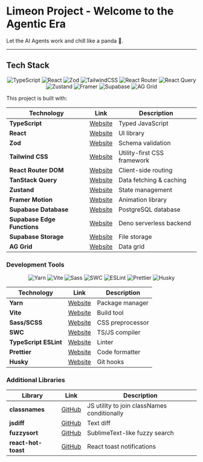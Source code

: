 # Limeon Project - Welcome to the Agentic Era

Let the AI Agents work and chill like a panda 🐼.

---

## Tech Stack

<div align="center">

![TypeScript](https://img.shields.io/badge/typescript-%23007ACC.svg?style=for-the-badge&logo=typescript&logoColor=white)
![React](https://img.shields.io/badge/react-%2320232a.svg?style=for-the-badge&logo=react&logoColor=%2361DAFB)
![Zod](https://img.shields.io/badge/zod-%233068b7.svg?style=for-the-badge&logo=zod&logoColor=white)
![TailwindCSS](https://img.shields.io/badge/tailwindcss-%2338B2AC.svg?style=for-the-badge&logo=tailwind-css&logoColor=white)
![React Router](https://img.shields.io/badge/React_Router-CA4245?style=for-the-badge&logo=react-router&logoColor=white)
![React Query](https://img.shields.io/badge/-React%20Query-FF4154?style=for-the-badge&logo=react%20query&logoColor=white)
![Zustand](https://img.shields.io/badge/zustand-%233068b7.svg?style=for-the-badge&logo=zustand&logoColor=white)
![Framer](https://img.shields.io/badge/Framer-black?style=for-the-badge&logo=framer&logoColor=blue)
![Supabase](https://img.shields.io/badge/Supabase-3ECF8E?style=for-the-badge&logo=supabase&logoColor=white)
![AG Grid](https://img.shields.io/badge/AG%20Grid-7C68C4?style=for-the-badge&logo=ag-grid&logoColor=white)

</div>

This project is built with:

| Technology                  | Link                                           | Description                 |
| --------------------------- | ---------------------------------------------- | --------------------------- |
| **TypeScript**              | [Website](https://www.typescriptlang.org/)     | Typed JavaScript            |
| **React**                   | [Website](https://react.dev/)                  | UI library                  |
| **Zod**                     | [Website](https://zod.dev/)                    | Schema validation           |
| **Tailwind CSS**            | [Website](https://tailwindcss.com/)            | Utility-first CSS framework |
| **React Router DOM**        | [Website](https://reactrouter.com/)            | Client-side routing         |
| **TanStack Query**          | [Website](https://tanstack.com/query/latest)   | Data fetching & caching     |
| **Zustand**                 | [Website](https://zustand-demo.pmnd.rs/)       | State management            |
| **Framer Motion**           | [Website](https://www.framer.com/motion/)      | Animation library           |
| **Supabase Database**       | [Website](https://supabase.com/database)       | PostgreSQL database         |
| **Supabase Edge Functions** | [Website](https://supabase.com/edge-functions) | Deno serverless backend     |
| **Supabase Storage**        | [Website](https://supabase.com/storage)        | File storage                |
| **AG Grid**                 | [Website](https://ag-grid.com/)                | Data grid                   |

### Development Tools

<div align="center">

![Yarn](https://img.shields.io/badge/yarn-%232C8EBB.svg?style=for-the-badge&logo=yarn&logoColor=white)
![Vite](https://img.shields.io/badge/vite-%23646CFF.svg?style=for-the-badge&logo=vite&logoColor=white)
![Sass](https://img.shields.io/badge/Sass-CC6699?style=for-the-badge&logo=sass&logoColor=white)
![SWC](https://img.shields.io/badge/swc-%23FFFFFF.svg?style=for-the-badge&logo=swc&logoColor=black)
![ESLint](https://img.shields.io/badge/ESLint-4B3263?style=for-the-badge&logo=eslint&logoColor=white)
![Prettier](https://img.shields.io/badge/prettier-%23F7B93E.svg?style=for-the-badge&logo=prettier&logoColor=black)
![Husky](https://img.shields.io/badge/husky-%23323330.svg?style=for-the-badge&logo=git&logoColor=white)

</div>

| Technology            | Link                                         | Description      |
| --------------------- | -------------------------------------------- | ---------------- |
| **Yarn**              | [Website](https://www.yarnpkg.com/)          | Package manager  |
| **Vite**              | [Website](https://vitejs.dev/)               | Build tool       |
| **Sass/SCSS**         | [Website](https://sass-lang.com/)            | CSS preprocessor |
| **SWC**               | [Website](https://swc.rs/)                   | TS/JS compiler   |
| **TypeScript ESLint** | [Website](https://typescript-eslint.io/)     | Linter           |
| **Prettier**          | [Website](https://prettier.io/)              | Code formatter   |
| **Husky**             | [Website](https://typicode.github.io/husky/) | Git hooks        |

### Additional Libraries

| Library             | Link                                                  | Description         |
| ------------------- | ----------------------------------------------------- | ------------------- |
| **classnames**      | [GitHub](https://github.com/JedWatson/classnames)     | JS utility to join classNames conditionally |
| **jsdiff**          | [GitHub](https://github.com/kpdecker/jsdiff)          | Text diff           |
| **fuzzysort**       | [GitHub](https://github.com/farzher/fuzzysort)        | SublimeText-like fuzzy search        |
| **react-hot-toast** | [GitHub](https://github.com/timolins/react-hot-toast) | React toast notifications |
